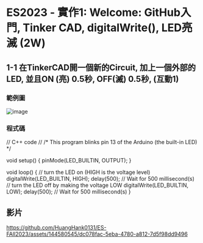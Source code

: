 # ES2023 - 實作1: Welcome: GitHub入門, Tinker CAD, digitalWrite(), LED亮滅 (2W) 


## 1-1 在TinkerCAD開一個新的Circuit, 加上一個外部的LED, 並且ON (亮) 0.5秒, OFF(滅) 0.5秒, (互動1)

### 範例圖

![image](https://github.com/HuangHank0131/ES-FAll2023/assets/144580545/1e872437-88fe-480d-b887-e387c5d58704)

### 程式碼

// C++ code
//
/*
  This program blinks pin 13 of the Arduino (the
  built-in LED)
*/

void setup()
{
  pinMode(LED_BUILTIN, OUTPUT);
}

void loop()
{
  // turn the LED on (HIGH is the voltage level)
  digitalWrite(LED_BUILTIN, HIGH);
  delay(500); // Wait for 500 millisecond(s)
  // turn the LED off by making the voltage LOW
  digitalWrite(LED_BUILTIN, LOW);
  delay(500); // Wait for 500 millisecond(s)
}

## 影片

https://github.com/HuangHank0131/ES-FAll2023/assets/144580545/dc078fac-5eba-4780-a812-7d5f98dd9496



